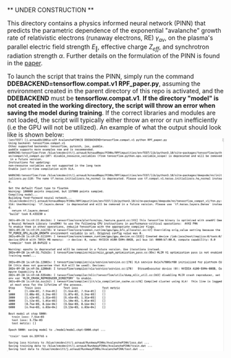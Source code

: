 ** UNDER CONSTRUCTION **

This directory contains a physics informed neural network (PINN) that predicts the parametric dependence of the exponential "avalanche" growth rate of relativistic electrons (runaway electrons, RE) $\gamma_{av}$, on the plasma's parallel electric field strength $E_\Vert$, effective charge $Z_{eff}$, and synchrotron radiation strength $\alpha$. Further details on the formulation of the PINN is found in the [paper](https://doi.org/10.1017/S0022377824000679). 

To launch the script that trains the PINN, simply run the command **DDEBACKEND=tensorflow.compat.v1 RPF_paper.py**, assuming the environment created in the parent directory of this repo is activated, and the **DDEBACKEND** must be **tensorflow.compat.v1**. **If the directory "model" is not created in the working directory, the script will throw an error when saving the model during training**. If the correct libraries and modules are not loaded, the script will typically either throw an error or run inefficiently (i.e the GPU will not be utilized). An example of what the output should look like is shown below:
![TrainingOutput](TrainingOutput.png)
